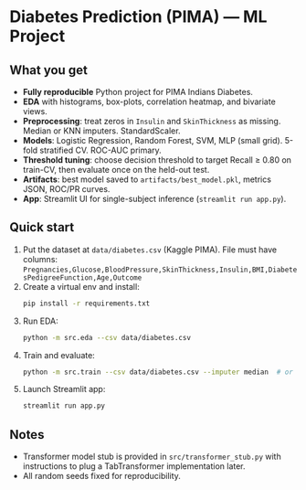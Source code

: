 # Diabetes Prediction (PIMA) — ML Project

## What you get
- **Fully reproducible** Python project for PIMA Indians Diabetes.
- **EDA** with histograms, box-plots, correlation heatmap, and bivariate views.
- **Preprocessing**: treat zeros in `Insulin` and `SkinThickness` as missing. Median or KNN imputers. StandardScaler.
- **Models**: Logistic Regression, Random Forest, SVM, MLP (small grid). 5-fold stratified CV. ROC-AUC primary.
- **Threshold tuning**: choose decision threshold to target Recall ≥ 0.80 on train-CV, then evaluate once on the held-out test.
- **Artifacts**: best model saved to `artifacts/best_model.pkl`, metrics JSON, ROC/PR curves.
- **App**: Streamlit UI for single-subject inference (`streamlit run app.py`).

## Quick start
1) Put the dataset at `data/diabetes.csv` (Kaggle PIMA). File must have columns:
   `Pregnancies,Glucose,BloodPressure,SkinThickness,Insulin,BMI,DiabetesPedigreeFunction,Age,Outcome`
2) Create a virtual env and install:
   ```bash
   pip install -r requirements.txt
   ```
3) Run EDA:
   ```bash
   python -m src.eda --csv data/diabetes.csv
   ```
4) Train and evaluate:
   ```bash
   python -m src.train --csv data/diabetes.csv --imputer median  # or knn
   ```
5) Launch Streamlit app:
   ```bash
   streamlit run app.py
   ```

## Notes
- Transformer model stub is provided in `src/transformer_stub.py` with instructions to plug a TabTransformer implementation later.
- All random seeds fixed for reproducibility.
